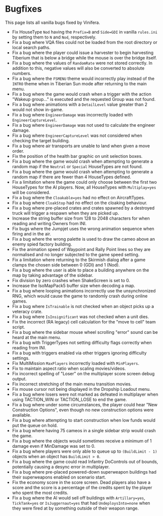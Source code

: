 # Bugfixes

This page lists all vanilla bugs fixed by Vinifera.

- Fix HouseType `Nod` having the `Prefix=B` and `Side=GDI` in vanilla `rules.ini` by setting them to `N` and `Nod`, respectively.
- Fix a bug where VQA files could not be loaded from the root directory or local search paths.
- Fix a bug where the player could issue a harvester to begin harvesting Tiberium that is below a bridge while the mouse is over the bridge itself.
- Fix a bug where the values of `RandomRate` were not stored correctly. In addition to this, negative values will also be converted to absolute numbers.
- Fix a bug where the `FSMENU` theme would incorrectly play instead of the `INTRO` theme when in Tiberian Sun mode after returning to the main menu.
- Fix a bug where the game would crash when a trigger with the action "Wakeup group..." is executed and the requested Group was not found.
- Fix a bug where animations with a `DetailLevel` value greater than 2 would not show in-game.
- Fix a bug where `EngineerDamage` was incorrectly loaded with `EngineerCaptureLevel`.
- Fix a bug where `EngineerDamage` was not used to calculate the engineer damage.
- Fix a bug where `EngineerCaptureLevel` was not considered when checking the target building.
- Fix a bug where air transports are unable to land when given a move order.
- Fix the position of the health bar graphic on unit selection boxes.
- Fix a bug where the game would crash when attempting to generate a random map if the `Neutral` or `Special` HouseTypes are not found.
- Fix a bug where the game would crash when attempting to generate a random map if there are fewer than 4 HouseTypes defined.
- Fix a limitation where the game could only choose between the first two HouseTypes for the AI players. Now, all HouseTypes with `Multiplay=yes` will be considered.
- Fix a bug where the `Cloakable=yes` had no effect on AircraftTypes. 
- Fix a bug where `CloakStop` had no effect on the cloaking behaviour.
- Fix a bug where pre-placed crates and crates spawned by a destroyed truck will trigger a respawn when they are picked up.
- Increase the string buffer size from 128 to 2048 characters for when reading and writing Owners from INI.
- Fix bugs where the Jumpjet uses the wrong animation sequence when firing and in the air.
- Fix a bug where the wrong palette is used to draw the cameo above an enemy spied factory building.
- Fix the animation speed of Waypoint and Rally Point lines so they are normalised and no longer subjected to the game speed setting.
- Fix a limitation where returning to the Skirmish dialog after a game clamps the chosen side between 0 (GDI) and 1 (Nod).
- Fix a bug where the user is able to place a building anywhere on the map by taking advantage of the sidebar.
- Fix division by zero crashes when ShakeScreen is set to 0.
- Increase the IsoMapPack5 buffer size when decoding a map.
- Fix a bug where looping animations incorrectly use the unsynchronized RNG, which would cause the game to randomly crash during online games.
- Fix a bug where `IsTrainable` is not checked when an object picks up a veteracy crate.
- Fix a bug where `IsInsignificant` was not checked when a unit dies.
- Fix the incorrect (RA legacy) cell calculation for the "move to cell" team script.
- Fix a bug where the sidebar mouse wheel scrolling "error" sound can be heard at the main menu.
- Fix a bug with TriggerTypes not setting difficulty flags correctly when reading from INI.
- Fix a bug with triggers enabled via other triggers ignoring difficulty settings.
- Fix MultiMission `MaxPlayers` incorrectly loaded with `MinPlayers`.
- Fix to maintain aspect ratio when scaling movies/videos.
- Fix incorrect spelling of "Loser" on the multiplayer score screen debug output.
- Fix incorrect stretching of the main menu transition movies.
- Fix mouse cursor not being displayed in the Dropship Loadout menu.
- Fix a bug where losers were not marked as defeated in multiplayer when using TACTION_WIN or TACTION_LOSE to end the game.
- Fix a bug where under some circumstances, the player could hear "New Construction Options", even though no new construction options were available.
- Fix a bug where attempting to start construction when low funds would put the queue on hold.
- Fix a bug where having 75 cameos in a single sidebar strip would crash the game.
- Fix a bug where the objects would sometimes receive a minimum of 1 damage even if MinDamage was set to 0.
- Fix a bug where players were only able to queue up to `(BuildLimit - 1)` objects when an object has `BuildLimit > 0`.
- Fix a bug where the game could read Infantry DoControls out of bounds, potentially causing a desync error in multiplayer.
- Fix a bug where pre-placed powered-down superweapon buildings had their superweapons enabled on scenario start.
- Fix the economy score in the score screen. Dead players also have a score and the score is a percentage of the credits spent by the player who spent the most credits.
- Fix a bug where the AI would sell off buildings with `Artillary=yes`, `TickTank=yes` or `IsJuggernaut=yes` that had `UndeploysInto=none` when they were fired at by something outside of their weapon range.